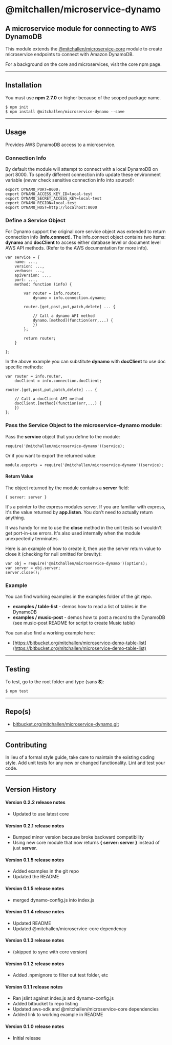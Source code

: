 @mitchallen/microservice-dynamo
===============================

A microservice module for connecting to AWS DynamoDB
----------------------------------------------------
This module extends the [@mitchallen/microservice-core](https://www.npmjs.com/package/@mitchallen/microservice-core) module to create microservice endpoints to connect with Amazon DynamoDB.

For a background on the core and microservices, visit the core npm page.

* * *

## Installation

You must use __npm__ __2.7.0__ or higher because of the scoped package name.

    $ npm init
    $ npm install @mitchallen/microservice-dynamo --save
  
* * *

## Usage

Provides AWS DynamoDB access to a microservice.

### Connection Info

By default the module will attempt to connect with a local DynamoDB on port 8000. To specify different connection info update these environment variable (*never* check sensitive connection info into source!):

    export DYNAMO_PORT=8000;
    export DYNAMO_ACCESS_KEY_ID=local-test
    export DYNAMO_SECRET_ACCESS_KEY=local-test
    export DYNAMO_REGION=local-test
    export DYNAMO_HOST=http://localhost:8000

### Define a Service Object

For Dynamo support the original core service object was extended to return connection info (__info.connect__).  The info.connect object contains two items: __dynamo__ and __docClient__ to access either database level or document level AWS API methods. (Refer to the AWS documentation for more info).

    var service = {
    	name: ...,
    	version: ...,
    	verbose: ...,
    	apiVersion: ...,
    	port: ...,
    	method: function (info) {
    	
    		var router = info.router,
                dynamo = info.connection.dynamo;
    		
    		router.[get,post,put,patch,delete] ... { 
    		   
				// Call a dynamo API method
				dynamo.[method](function(err,...) {
				})
    		};
    		
			return router;
    	}

    };
    
In the above example you can substitute __dynamo__ with __docClient__ to use doc specific methods:

    var router = info.router,
        docClient = info.connection.docClient;
    		
    router.[get,post,put,patch,delete] ... { 
    		   
		// Call a docClient API method
		docClient.[method](function(err,...) {
		})
    };
    
### Pass the Service Object to the microservice-dynamo module:

Pass the __service__ object that you define to the module:

    require('@mitchallen/microservice-dynamo')(service);
    
Or if you want to export the returned value:

    module.exports = require('@mitchallen/microservice-dynamo')(service);
    
#### Return Value
The object returned by the module contains a __server__ field:

    { server: server }

It's a pointer to the express modules server. If you are familiar with express, it's the value returned by __app.listen__. You don't need to actually return anything. 

It was handy for me to use the __close__ method in the unit tests so I wouldn't get port-in-use errors. It's also used internally when the module unexpectedly terminates.

Here is an example of how to create it, then use the server return value to close it (checking for null omitted for brevity):

    var obj = require('@mitchallen/microservice-dynamo')(options);
    var server = obj.server;
    server.close();

### Example

You can find working examples in the examples folder of the git repo.

* __examples / table-list__ - demos how to read a list of tables in the DynamoDB
* __examples / music-post__ - demos how to post a record to the DynamoDB (see music-post README for script to create Music table)

You can also find a working example here:

* [https://bitbucket.org/mitchallen/microservice-demo-table-list](https://bitbucket.org/mitchallen/microservice-demo-table-list)

* * *

## Testing

To test, go to the root folder and type (sans __$__):

    $ npm test
   
* * *
 
## Repo(s)

* [bitbucket.org/mitchallen/microservice-dynamo.git](https://bitbucket.org/mitchallen/microservice-dynamo.git)

* * *

## Contributing

In lieu of a formal style guide, take care to maintain the existing coding style.
Add unit tests for any new or changed functionality. Lint and test your code.

* * *

## Version History

#### Version 0.2.2 release notes

* Updated to use latest core

#### Version 0.2.1 release notes

* Bumped minor version because broke backward compatibility
* Using new core module that now returns __{ server: server }__ instead of just __server__.

#### Version 0.1.5 release notes

* Added examples in the git repo
* Updated the README

#### Version 0.1.5 release notes

* merged dynamo-config.js into index.js

#### Version 0.1.4 release notes

* Updated README
* Updated @mitchallen/microservice-core dependency

#### Version 0.1.3 release notes

* (skipped to sync with core version)

#### Version 0.1.2 release notes

* Added .npmignore to filter out test folder, etc

#### Version 0.1.1 release notes

* Ran jslint against index.js and dynamo-config.js
* Added bitbucket to repo listing
* Updated aws-sdk and @mitchallen/microservice-core dependencies
* Added link to working example in README

#### Version 0.1.0 release notes

* Initial release
